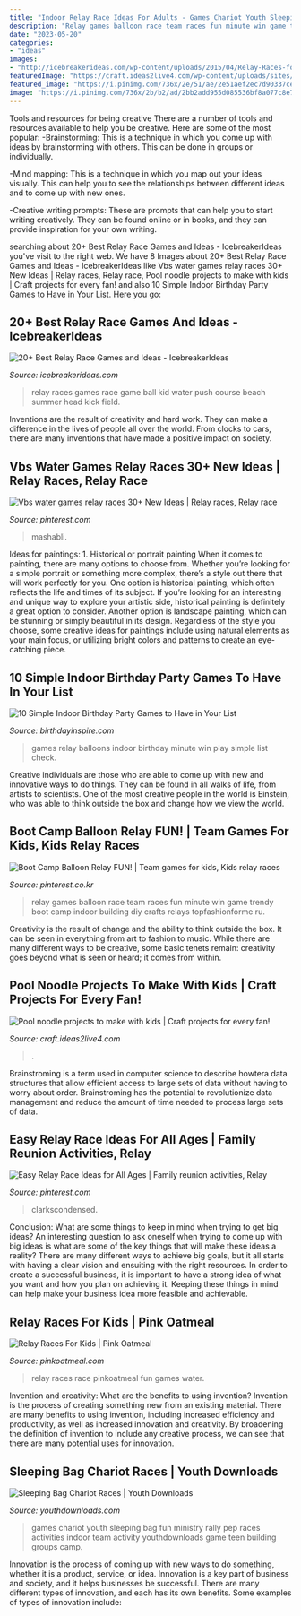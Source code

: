 ```yaml
---
title: "Indoor Relay Race Ideas For Adults - Games Chariot Youth Sleeping Bag Fun Ministry Rally Pep Races Activities Indoor Team Activity Youthdownloads Game Teen Building Groups Camp"
description: "Relay games balloon race team races fun minute win game trendy boot camp indoor building diy crafts relays topfashionforme ru"
date: "2023-05-20"
categories:
- "ideas"
images:
- "http://icebreakerideas.com/wp-content/uploads/2015/04/Relay-Races-for-Kids-e1430195062574.jpg"
featuredImage: "https://craft.ideas2live4.com/wp-content/uploads/sites/4/2015/05/Pool-Noodle-Projects-03.jpg"
featured_image: "https://i.pinimg.com/736x/2e/51/ae/2e51aef2ec7d90337ce90b38e502d6e2.jpg"
image: "https://i.pinimg.com/736x/2b/b2/ad/2bb2add955d085536bf8a077c8e7a96a.jpg"
---
```



Tools and resources for being creative
There are a number of tools and resources available to help you be creative. Here are some of the most popular:
-Brainstorming: This is a technique in which you come up with ideas by brainstorming with others. This can be done in groups or individually.

-Mind mapping: This is a technique in which you map out your ideas visually. This can help you to see the relationships between different ideas and to come up with new ones.

-Creative writing prompts: These are prompts that can help you to start writing creatively. They can be found online or in books, and they can provide inspiration for your own writing.

	

		
searching about 20+ Best Relay Race Games and Ideas - IcebreakerIdeas you've visit to the right web. We have 8 Images about 20+ Best Relay Race Games and Ideas - IcebreakerIdeas like Vbs water games relay races 30+ New Ideas | Relay races, Relay race, Pool noodle projects to make with kids | Craft projects for every fan! and also 10 Simple Indoor Birthday Party Games to Have in Your List. Here you go:
		
    
## 20+ Best Relay Race Games And Ideas - IcebreakerIdeas

<img loading=lazy src="http://icebreakerideas.com/wp-content/uploads/2015/04/Relay-Races-for-Kids-e1430195062574.jpg" onerror="this.onerror=null;this.src='https://tse2.mm.bing.net/th?id=OIP.8YHETc-J5OK5YmbLBzEh8AHaE8&amp;pid=15.1';" alt="20+ Best Relay Race Games and Ideas - IcebreakerIdeas">

_Source: icebreakerideas.com_

>relay races games race game ball kid water push course beach summer head kick field. 

	

Inventions are the result of creativity and hard work. They can make a difference in the lives of people all over the world. From clocks to cars, there are many inventions that have made a positive impact on society.

    
## Vbs Water Games Relay Races 30+ New Ideas | Relay Races, Relay Race

<img loading=lazy src="https://i.pinimg.com/736x/2b/b2/ad/2bb2add955d085536bf8a077c8e7a96a.jpg" onerror="this.onerror=null;this.src='https://tse4.mm.bing.net/th?id=OIP.ArpniJtBhcPQ7qHBRWMmJgAAAA&amp;pid=15.1';" alt="Vbs water games relay races 30+ New Ideas | Relay races, Relay race">

_Source: pinterest.com_

>mashabli. 

	

Ideas for paintings: 1. Historical or portrait painting
When it comes to painting, there are many options to choose from. Whether you’re looking for a simple portrait or something more complex, there’s a style out there that will work perfectly for you. One option is historical painting, which often reflects the life and times of its subject. If you’re looking for an interesting and unique way to explore your artistic side, historical painting is definitely a great option to consider. Another option is landscape painting, which can be stunning or simply beautiful in its design. Regardless of the style you choose, some creative ideas for paintings include using natural elements as your main focus, or utilizing bright colors and patterns to create an eye-catching piece.

    
## 10 Simple Indoor Birthday Party Games To Have In Your List

<img loading=lazy src="https://birthdayinspire.com/wp-content/uploads/2015/08/Balloons-relay.jpg" onerror="this.onerror=null;this.src='https://tse2.mm.bing.net/th?id=OIP.c2Vt7dBT41O_oJ9R8ajltAHaE7&amp;pid=15.1';" alt="10 Simple Indoor Birthday Party Games to Have in Your List">

_Source: birthdayinspire.com_

>games relay balloons indoor birthday minute win play simple list check. 

	

Creative individuals are those who are able to come up with new and innovative ways to do things. They can be found in all walks of life, from artists to scientists. One of the most creative people in the world is Einstein, who was able to think outside the box and change how we view the world.

    
## Boot Camp Balloon Relay FUN! | Team Games For Kids, Kids Relay Races

<img loading=lazy src="https://i.pinimg.com/736x/c8/10/aa/c810aa1d8f79ad02eaf513b389aa5719--group-fitness-boot-camp.jpg" onerror="this.onerror=null;this.src='https://tse4.mm.bing.net/th?id=OIP.1uNAeNnsRKyv5sAgkwORnAHaNL&amp;pid=15.1';" alt="Boot Camp Balloon Relay FUN! | Team games for kids, Kids relay races">

_Source: pinterest.co.kr_

>relay games balloon race team races fun minute win game trendy boot camp indoor building diy crafts relays topfashionforme ru. 

	

Creativity is the result of change and the ability to think outside the box. It can be seen in everything from art to fashion to music. While there are many different ways to be creative, some basic tenets remain: creativity goes beyond what is seen or heard; it comes from within.

    
## Pool Noodle Projects To Make With Kids | Craft Projects For Every Fan!

<img loading=lazy src="https://craft.ideas2live4.com/wp-content/uploads/sites/4/2015/05/Pool-Noodle-Projects-03.jpg" onerror="this.onerror=null;this.src='https://tse1.mm.bing.net/th?id=OIP.SqEaoI4z90y-FxGPSiMmBAHaLH&amp;pid=15.1';" alt="Pool noodle projects to make with kids | Craft projects for every fan!">

_Source: craft.ideas2live4.com_

>. 

	

Brainstroming is a term used in computer science to describe howtera data structures that allow efficient access to large sets of data without having to worry about order. Brainstroming has the potential to revolutionize data management and reduce the amount of time needed to process large sets of data.

    
## Easy Relay Race Ideas For All Ages | Family Reunion Activities, Relay

<img loading=lazy src="https://i.pinimg.com/736x/2e/51/ae/2e51aef2ec7d90337ce90b38e502d6e2.jpg" onerror="this.onerror=null;this.src='https://tse3.mm.bing.net/th?id=OIP.CzWfRKct4ZUmMxto15Y7IQHaO0&amp;pid=15.1';" alt="Easy Relay Race Ideas for All Ages | Family reunion activities, Relay">

_Source: pinterest.com_

>clarkscondensed. 

	

Conclusion: What are some things to keep in mind when trying to get big ideas?
An interesting question to ask oneself when trying to come up with big ideas is what are some of the key things that will make these ideas a reality? There are many different ways to achieve big goals, but it all starts with having a clear vision and ensuiting with the right resources. In order to create a successful business, it is important to have a strong idea of what you want and how you plan on achieving it. Keeping these things in mind can help make your business idea more feasible and achievable.

    
## Relay Races For Kids | Pink Oatmeal

<img loading=lazy src="https://www.pinkoatmeal.com/wp-content/uploads/Relay-Races-For-Kids-652x1024.jpg" onerror="this.onerror=null;this.src='https://tse1.mm.bing.net/th?id=OIP.ZYECUQEtsVzjCWmPX9Qx9AHaLo&amp;pid=15.1';" alt="Relay Races For Kids | Pink Oatmeal">

_Source: pinkoatmeal.com_

>relay races race pinkoatmeal fun games water. 

	

Invention and creativity: What are the benefits to using invention?
Invention is the process of creating something new from an existing material. There are many benefits to using invention, including increased efficiency and productivity, as well as increased innovation and creativity. By broadening the definition of invention to include any creative process, we can see that there are many potential uses for innovation.

    
## Sleeping Bag Chariot Races | Youth Downloads

<img loading=lazy src="https://www.youthdownloads.com/wp-content/uploads/2016/10/13108908_1726877330893542_1332314355_n.jpgig_cache_keyMTI1MTkyNDU2ODQwMTYwNTgyMQ.2.c" onerror="this.onerror=null;this.src='https://tse2.mm.bing.net/th?id=OIP.Srnh4W7KnntOaOyH9D0pBAHaFj&amp;pid=15.1';" alt="Sleeping Bag Chariot Races | Youth Downloads">

_Source: youthdownloads.com_

>games chariot youth sleeping bag fun ministry rally pep races activities indoor team activity youthdownloads game teen building groups camp. 

	

Innovation is the process of coming up with new ways to do something, whether it is a product, service, or idea. Innovation is a key part of business and society, and it helps businesses be successful. There are many different types of innovation, and each has its own benefits. Some examples of types of innovation include:

